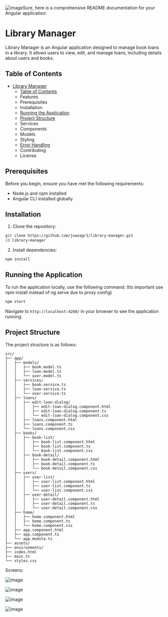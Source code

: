 ![image](https://github.com/user-attachments/assets/b7144792-179c-4088-b7ff-59d126660571)Sure, here is a comprehensive README documentation for your Angular application:

# Library Manager

Library Manager is an Angular application designed to manage book loans in a library. It allows users to view, edit, and manage loans, including details about users and books.

## Table of Contents

- [Library Manager](#library-manager)
  - [Table of Contents](#table-of-contents)
  - Features
  - Prerequisites
  - Installation
  - [Running the Application](#running-the-application)
  - [Project Structure](#project-structure)
  - Services
  - Components
  - Models
  - Styling
  - [Error Handling](#error-handling)
  - Contributing
  - License


## Prerequisites

Before you begin, ensure you have met the following requirements:

- Node.js and npm installed
- Angular CLI installed globally

## Installation

1. Clone the repository:

```bash
git clone https://github.com/joaoagr1/library-manager.git
cd library-manager
```

2. Install dependencies:

```bash
npm install
```

## Running the Application

To run the application locally, use the following command:
(Its important use npm install instead of ng serve due to proxy config)

```bash
npm start
```

Navigate to `http://localhost:4200/` in your browser to see the application running.

## Project Structure

The project structure is as follows:

```
src/
├── app/
│   ├── models/
│   │   ├── book.model.ts
│   │   ├── loan.model.ts
│   │   └── user.model.ts
│   ├── services/
│   │   ├── book-service.ts
│   │   ├── loan-service.ts
│   │   └── user-service.ts
│   ├── loans/
│   │   ├── edit-loan-dialog/
│   │   │   ├── edit-loan-dialog.component.html
│   │   │   ├── edit-loan-dialog.component.ts
│   │   │   └── edit-loan-dialog.component.css
│   │   ├── loans.component.html
│   │   ├── loans.component.ts
│   │   └── loans.component.css
│   ├── books/
│   │   ├── book-list/
│   │   │   ├── book-list.component.html
│   │   │   ├── book-list.component.ts
│   │   │   └── book-list.component.css
│   │   ├── book-detail/
│   │   │   ├── book-detail.component.html
│   │   │   ├── book-detail.component.ts
│   │   │   └── book-detail.component.css
│   ├── users/
│   │   ├── user-list/
│   │   │   ├── user-list.component.html
│   │   │   ├── user-list.component.ts
│   │   │   └── user-list.component.css
│   │   ├── user-detail/
│   │   │   ├── user-detail.component.html
│   │   │   ├── user-detail.component.ts
│   │   │   └── user-detail.component.css
│   ├── home/
│   │   ├── home.component.html
│   │   ├── home.component.ts
│   │   └── home.component.css
│   ├── app.component.html
│   ├── app.component.ts
│   └── app.module.ts
├── assets/
├── environments/
├── index.html
├── main.ts
└── styles.css
```

Screens:

![image](https://github.com/user-attachments/assets/f4f00c97-43a1-4b16-951e-2f9357cce363)

![image](https://github.com/user-attachments/assets/730646fa-027d-4d4c-ab27-1900f1dded73)

![image](https://github.com/user-attachments/assets/6ba954fb-632a-41b4-84e3-1d533fc20ba6)

![image](https://github.com/user-attachments/assets/be0449b1-dae0-480d-8cf1-31569a70281a)

